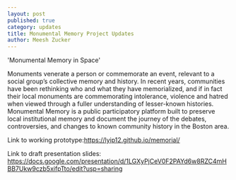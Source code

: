 ```yaml
---
layout: post
published: true
category: updates
title: Monumental Memory Project Updates
author: Meesh Zucker
---
```


'Monumental Memory in Space'

Monuments venerate a person or commemorate an event, relevant to a social group’s collective memory and history. In recent years, communities have been rethinking who and what they have memorialized, and if in fact their local monuments are commemorating intolerance, violence and hatred when viewed through a fuller understanding of lesser-known histories. Monumental Memory is a public participatory platform built to preserve local institutional memory and document the journey of the debates, controversies, and changes to known community history in the Boston area.

Link to working prototype:https://lyip12.github.io/memorial/

Link to draft presentation slides: https://docs.google.com/presentation/d/1LGXyPjCeV0F2PAYd6w8RZC4mHBB7Ukw9czb5xifpTto/edit?usp=sharing
